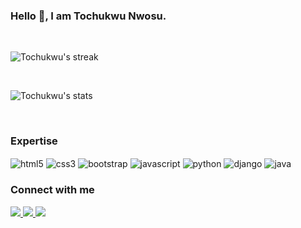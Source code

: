 ### Hello 👋, I am Tochukwu Nwosu.

<br>

<p>
    <img src="https://github-readme-streak-stats.herokuapp.com/?user=tochukwu-nwosu&theme=midnight-purple&date_format=M%20j%5B%2C%20Y%5D" alt="Tochukwu's streak">
</p>

<br>

<p>
    <img src="https://github-readme-stats.vercel.app/api?username=tochukwu-nwosu&count_private=true&show_icons=true&theme=midnight-purple&locale=en&custom_title=Tochukwu's Github Stats" alt="Tochukwu's stats">
</p>

<br>

### Expertise

<img align="center" src="https://img.shields.io/badge/html5-%23E34F26.svg?style=for-the-badge&logo=html5&logoColor=white" alt="html5"/>
<img align="center" src="https://img.shields.io/badge/css3-%231572B6.svg?style=for-the-badge&logo=css3&logoColor=white" alt="css3"/>
<img align="center" src="https://img.shields.io/badge/bootstrap-%23563D7C.svg?style=for-the-badge&logo=bootstrap&logoColor=white" alt="bootstrap"/>
<img align="center" src="https://img.shields.io/badge/javascript%20-%2320232a.svg?&style=for-the-badge&logo=javascript&logoColor=%23F0DB4F" alt="javascript"/>
<img align="center" src="https://img.shields.io/badge/Python%20-%2320232a.svg?&style=for-the-badge&logo=python&logoColor=%234B8BBE" alt="python"/>
<img align="center" src="https://img.shields.io/badge/django%20-%23092E20.svg?&style=for-the-badge&logo=django&logoColor=white" alt="django"/>
<img align="center" src="https://img.shields.io/badge/java-%23ffffff.svg?style=for-the-badge&logo=java&logoColor=red" alt="java"/>

<br>

### Connect with me

<a href="https://twitter.com/toNwosu">
    <img src="https://img.shields.io/badge/toNwosu%20-%231DA1F2.svg?&style=for-the-badge&logo=Twitter&logoColor=white"/>
</a>
<a href="https://www.linkedin.com/in/tochukwu-nwosu-4b237a23a/">
    <img src="https://img.shields.io/badge/Tochukwu%20Nwosu%20-%230077B5.svg?&style=for-the-badge&logo=linkedin&logoColor=white"/>
</a>
<img src="https://img.shields.io/badge/linkedin%20-%230077B5.svg?&style=for-the-badge&logo=linkedin&logoColor=white"/>
